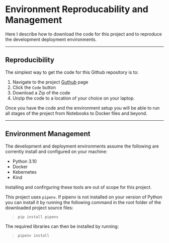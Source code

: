 # Environment Reproducability and Management

Here I describe how to download the code for this project and to reproduce the development deployment environments.

---

## Reproducibility

The simplest way to get the code for this Github repository is to:

1.  Navigate to the project [Guthub](https://github.com/davidcolton/mlzoomcamp-capstone-project-01) page
2. Click the `Code` button
3. Download a Zip of the code
4. Unzip the code to a location of your choice on your laptop.

Once you have the code and the environment setup you will be able to run all stages of the project from Notebooks to Docker files and beyond.

---

## Environment Management

The development and deployment environments assume the following are corrently install and configured on your machine:

* Python 3.10
* Docker
* Kebernetes
* Kind

Installing and confirguring these tools are out of scope for this project.

This project uses `pipenv`. If pipenv is not installed on your version of Python you can install it by running the following command in the root folder of the downloaded project source files:

> `pip install pipenv`

The required libraries can then be installed by running:

> `pipenv install`